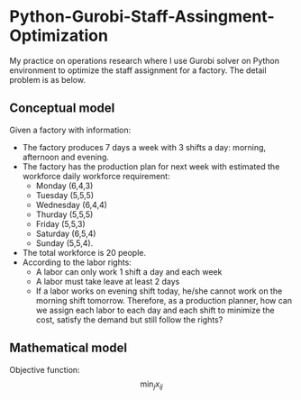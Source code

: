 # Python-Gurobi-Staff-Assingment-Optimization
My practice on operations research where I use Gurobi solver on Python environment to optimize the staff assignment for a factory. The detail problem is as below.

## Conceptual model
Given a factory with information:
- The factory produces 7 days a week with 3 shifts a day: morning, afternoon and evening.
- The factory has the production plan for next week with estimated the workforce daily workforce requirement:
  * Monday (6,4,3)
  * Tuesday (5,5,5)
  * Wednesday (6,4,4)
  * Thurday (5,5,5)
  * Friday (5,5,3)
  * Saturday (6,5,4)
  * Sunday (5,5,4).
- The total workforce is 20 people.
- According to the labor rights:
  * A labor can only work 1 shift a day and each week
  * A labor must take leave at least 2 days
  * If a labor works on evening shift today, he/she cannot work on the morning shift tomorrow.
Therefore, as a production planner, how can we assign each labor to each day and each shift to minimize the cost, satisfy the demand but still follow the rights?

## Mathematical model

Objective function:
$$ \min_{j} x_{ij} $$
